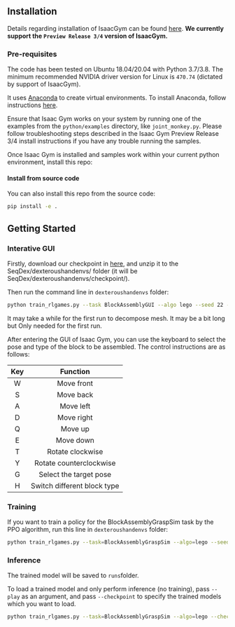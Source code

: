 ## Installation

Details regarding installation of IsaacGym can be found [here](https://developer.nvidia.com/isaac-gym). **We currently support the `Preview Release 3/4` version of IsaacGym.**

### Pre-requisites

The code has been tested on Ubuntu 18.04/20.04 with Python 3.7/3.8. The minimum recommended NVIDIA driver
version for Linux is `470.74` (dictated by support of IsaacGym).

It uses [Anaconda](https://www.anaconda.com/) to create virtual environments.
To install Anaconda, follow instructions [here](https://docs.anaconda.com/anaconda/install/linux/).

Ensure that Isaac Gym works on your system by running one of the examples from the `python/examples` 
directory, like `joint_monkey.py`. Please follow troubleshooting steps described in the Isaac Gym Preview Release 3/4
install instructions if you have any trouble running the samples.

Once Isaac Gym is installed and samples work within your current python environment, install this repo:

#### Install from source code
You can also install this repo from the source code:

```bash
pip install -e .
```

## Getting Started

### Interative GUI

Firstly, download our checkpoint in [here](https://drive.google.com/file/d/1rfi257wjXhYr_MuDuPbyXU-GesWme-cP/view?usp=sharing), and unzip it to the SeqDex/dexteroushandenvs/ folder (it will be SeqDex/dexteroushandenvs/checkpoint/). 

Then run the command line in `dexteroushandenvs` folder:

```bash
python train_rlgames.py --task BlockAssemblyGUI --algo lego --seed 22 --num_envs=1 --play
```

It may take a while for the first run to decompose mesh. It may be a bit long but Only needed for the first run. 

After entering the GUI of Isaac Gym, you can use the keyboard to select the pose and type of the block to be assembled. The control instructions are as follows:

| Key | Function |
|:-:|:-:|
|W|Move front|
|S|Move back|
|A|Move left|
|D|Move right|
|Q|Move up|
|E|Move down|
|T|Rotate clockwise|
|Y|Rotate counterclockwise|
|G|Select the target pose|
|H|Switch different block type|

<!-- ### Tasks

Source code for tasks can be found in `dexteroushandenvs/tasks`. -->

<!-- | Environments | Description | Demo     |
|  :----:  | :----:  | :----:  |
|ShadowHand Over| These environments involve two fixed-position hands. The hand which starts with the object must find a way to hand it over to the second hand. | <img src="assets/image_folder/0v2.gif" width="250"/>    |
|ShadowHandCatch Underarm|These environments again have two hands, however now they have some additional degrees of freedom that allows them to translate/rotate their centre of masses within some constrained region. | <img src="assets/image_folder/hand_catch_underarmv2.gif" align="middle" width="250"/>    |
|ShadowHandCatch Over2Underarm| This environment is made up of half ShadowHandCatchUnderarm and half ShadowHandCatchOverarm, the object needs to be thrown from the vertical hand to the palm-up hand | <img src="assets/image_folder/2v2.gif" align="middle" width="250"/>    |
|ShadowHandCatch Abreast| This environment is similar to ShadowHandCatchUnderarm, the difference is that the two hands are changed from relative to side-by-side posture. | <img src="assets/image_folder/1v2.gif" align="middle" width="250"/>    |
|ShadowHandCatch TwoCatchUnderarm| These environments involve coordination between the two hands so as to throw the two objects between hands (i.e. swapping them). | <img src="assets/image_folder/two_catchv2.gif" align="middle" width="250"/>    |
|ShadowHandLift Underarm | This environment requires grasping the pot handle with two hands and lifting the pot to the designated position  | <img src="assets/image_folder/3v2.gif" align="middle" width="250"/>    |
|ShadowHandDoor OpenInward | This environment requires the closed door to be opened, and the door can only be pulled inwards | <img src="assets/image_folder/door_open_inwardv2.gif" align="middle" width="250"/>    |
|ShadowHandDoor OpenOutward | This environment requires a closed door to be opened and the door can only be pushed outwards  | <img src="assets/image_folder/open_outwardv2.gif" align="middle" width="250"/>    |
|ShadowHandDoor CloseInward | This environment requires the open door to be closed, and the door is initially open inwards | <img src="assets/image_folder/close_inwardv2.gif" align="middle" width="250"/>    |
|ShadowHand BottleCap | This environment involves two hands and a bottle, we need to hold the bottle with one hand and open the bottle cap with the other hand  | <img src="assets/image_folder/bottle_capv2.gif" align="middle" width="250"/>    |
|ShadowHandPush Block | This environment requires both hands to touch the block and push it forward | <img src="assets/image_folder/push_block.gif" align="middle" width="250"/>    |
|ShadowHandOpen Scissors | This environment requires both hands to cooperate to open the scissors | <img src="assets/image_folder/scissors.gif" align="middle" width="250"/>    |
|ShadowHandOpen PenCap | This environment requires both hands to cooperate to open the pen cap  | <img src="assets/image_folder/pen.gif" align="middle" width="250"/>    |
|ShadowHandSwing Cup | This environment requires two hands to hold the cup handle and rotate it 90 degrees | <img src="assets/image_folder/swing_cup.gif" align="middle" width="250"/>    |
|ShadowHandTurn Botton | This environment requires both hands to press the button | <img src="assets/image_folder/switch.gif" align="middle" width="250"/>    |
|ShadowHandGrasp AndPlace | This environment has a bucket and an object, we need to put the object into the bucket  | <img src="assets/image_folder/g&p.gif" align="middle" width="250"/>    | -->

### Training

If you want to train a policy for the BlockAssemblyGraspSim task by the PPO algorithm, run this line in `dexteroushandenvs` folder:

```bash
python train_rlgames.py --task=BlockAssemblyGraspSim --algo=lego --seed=22 --num_envs=1024
```

### Inference

The trained model will be saved to `runs`folder.

To load a trained model and only perform inference (no training), pass `--play` as an argument, and pass `--checkpoint` to specify the trained models which you want to load.

```bash
python train_rlgames.py --task=BlockAssemblyGraspSim --algo=lego --checkpoint=./checkpoint/block_assembly/last_AllegroHandLegoTestPAISim_ep_19000_rew_1530.9819.pth --play --seed=22 --num_envs=1
```

